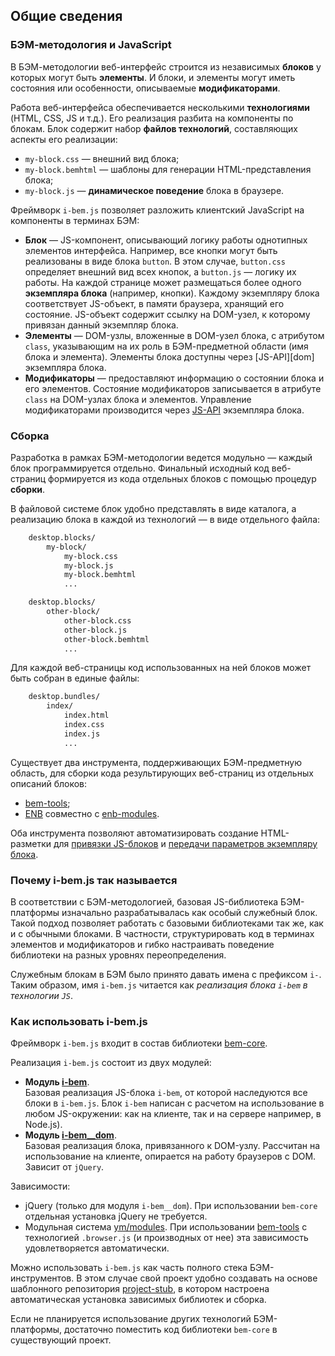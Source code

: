 <a name="intro"></a>
## Общие сведения

<a name="intro-bem"></a>
### БЭМ-методология и JavaScript

В БЭМ-методологии веб-интерфейс строится из независимых
**блоков** у которых могут быть **элементы**. И блоки,
и элементы могут иметь состояния или особенности, описываемые **модификаторами**.

Работа веб-интерфейса обеспечивается несколькими **технологиями**
(HTML, CSS, JS и т.д.). Его реализация разбита на компоненты по блокам. Блок содержит набор **файлов технологий**, составляющих аспекты его реализации:

 * `my-block.css` — внешний вид блока;
 * `my-block.bemhtml` — шаблоны для генерации HTML-представления блока;
 * `my-block.js` — **динамическое поведение** блока в браузере.

Фреймворк `i-bem.js` позволяет разложить клиентский JavaScript на компоненты в терминах БЭМ:

* **Блок** — JS-компонент, описывающий логику работы однотипных элементов интерфейса. Например, все кнопки могут быть реализованы в виде блока `button`. В этом случае, `button.css` определяет внешний вид всех кнопок, а `button.js` — логику их работы.
На каждой странице может размещаться более одного **экземпляра блока** (например, кнопки). Каждому экземпляру блока соответствует JS-объект, в памяти браузера, хранящий его состояние. JS-объект содержит ссылку на DOM-узел, к которому привязан данный экземпляр блока.
* **Элементы** — DOM-узлы, вложенные в DOM-узел блока, с атрибутом `class`, указывающим на их роль в БЭМ-предметной области (имя блока и элемента). Элементы блока доступны через [JS-API][dom] экземпляра блока.
* **Модификаторы** — предоставляют информацию о состоянии блока и его элементов. Состояние модификаторов записывается в атрибуте `class` на DOM-узлах блока и элементов. Управление модификаторами производится через [JS-API](i-bem-js-states.ru.md#mods-api) экземпляра блока.

<a name="intro-build"></a>
### Сборка

Разработка в рамках БЭМ-методологии ведется модульно — каждый блок
программируется отдельно. Финальный исходный код веб-страниц
формируется из кода отдельных блоков с помощью процедур **сборки**.

В файловой системе блок удобно представлять в виде каталога, а реализацию блока в каждой из технологий — в виде отдельного файла:

```html
    desktop.blocks/
        my-block/
            my-block.css
            my-block.js
            my-block.bemhtml
            ...

    desktop.blocks/
        other-block/
            other-block.css
            other-block.js
            other-block.bemhtml
            ...
```


Для каждой веб-страницы код использованных на ней блоков может быть собран в единые файлы:

```html
    desktop.bundles/
        index/
            index.html
            index.css
            index.js
            ...
```


Существует два инструмента, поддерживающих БЭМ-предметную область, для сборки кода результирующих веб-страниц из отдельных описаний блоков:

* [bem-tools][];
* [ENB](https://ru.bem.info/tools/bem/enb-bem/) совместно с [enb-modules](https://github.com/enb-make/enb-modules).

Оба инструмента позволяют автоматизировать создание HTML-разметки для [привязки JS-блоков][html] и [передачи параметров экземпляру блока][params].

<a name="intro-name"></a>
### Почему i-bem.js так называется

В соответствии с БЭМ-методологией, базовая JS-библиотека БЭМ-платформы изначально разрабатывалась
как особый служебный блок. Такой подход позволяет работать с базовыми библиотеками так же, как
и с обычными блоками. В частности, структурировать код в терминах элементов и модификаторов и
гибко настраивать поведение библиотеки на разных уровнях переопределения.

Служебным блокам в БЭМ было принято давать имена с префиксом `i-`. Таким образом, имя `i-bem.js`
читается как *реализация блока `i-bem` в технологии `JS`*.

<a name="intro-use"></a>
### Как использовать i-bem.js

Фреймворк `i-bem.js` входит в состав библиотеки [bem-core](https://ru.bem.info/libs/bem-core/).

Реализация `i-bem.js` состоит из двух модулей:

* **Модуль [i-bem][]**.<br/>
Базовая реализация JS-блока `i-bem`, от которой наследуются все блоки в
`i-bem.js`. Блок `i-bem` написан с расчетом на использование в любом
JS-окружении: как на клиенте, так и на сервере например, в
Node.js).
* **Модуль [i-bem__dom][]**.<br/>
Базовая реализация блока, привязанного к DOM-узлу.
Рассчитан на использование на клиенте, опирается на работу браузеров с DOM. Зависит от `jQuery`.

Зависимости:

 * jQuery (только для модуля `i-bem__dom`). При использовании `bem-core` отдельная установка
 jQuery не требуется.
 * Модульная система [ym/modules][ym]. При использовании
   [bem-tools][] с технологией `.browser.js` (и производных от нее)
   эта зависимость удовлетворяется автоматически.

Можно использовать `i-bem.js` как часть полного стека
БЭМ-инструментов. В этом случае свой проект удобно создавать на основе
шаблонного репозитория [project-stub](https://ru.bem.info/tutorials/project-stub/), в котором настроена автоматическая установка зависимых библиотек и сборка.

Если не планируется использование других технологий БЭМ-платформы, достаточно поместить код библиотеки `bem-core` в существующий проект.

[ym]: https://github.com/ymaps/modules

[bem-tools]: https://ru.bem.info/tools/bem/

[i-bem]: https://ru.bem.info/libs/bem-core/current/desktop/i-bem/jsdoc/

[i-bem__dom]: https://ru.bem.info/libs/bem-core/current/desktop/i-bem/jsdoc/

[html]: ./i-bem-js-html-binding.ru.md

[params]: ./i-bem-js-params.ru.md
